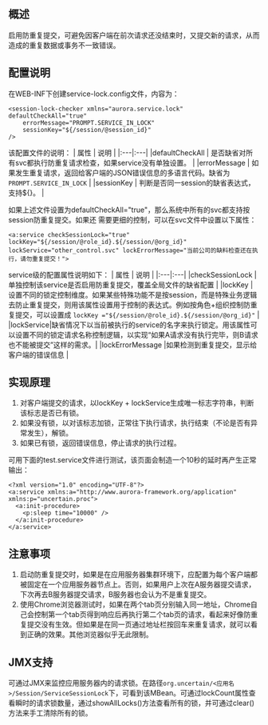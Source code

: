 ## 概述 ##

启用防重复提交，可避免因客户端在前次请求还没结束时，又提交新的请求，从而造成的重复数据或事务不一致错误。

## 配置说明 ##

在WEB-INF下创建service-lock.config文件，内容为：

```
<session-lock-checker xmlns="aurora.service.lock" defaultCheckAll="true" 
	errorMessage="PROMPT.SERVICE_IN_LOCK" 
	sessionKey="${/session/@session_id}"
/>
```

该配置文件的说明：
| 属性 | 说明 |
|:---|:---|
|defaultCheckAll | 是否缺省对所有svc都执行防重复请求检查，如果service没有单独设置。 |
|errorMessage | 如果发生重复请求，返回给客户端的JSON错误信息的多语言代码。缺省为`PROMPT.SERVICE_IN_LOCK` |
|sessionKey | 判断是否同一session的缺省表达式，支持${}。 |

如果上述文件设置为defaultCheckAll="true"，那么系统中所有的svc都支持按session防重复提交。如果还
需要更细的控制，可以在svc文件中设置以下属性：

```
<a:service checkSessionLock="true"  
lockKey="${/session/@role_id}.${/session/@org_id}"
lockService="other_control.svc" lockErrorMessage="当前公司的缺料检查还在执行，请勿重复提交！">
```

service级的配置属性说明如下：
| 属性 | 说明 |
|:---|:---|
|checkSessionLock | 单独控制该service是否启用防重复提交，覆盖全局文件的缺省配置 |
|lockKey | 设置不同的锁定控制维度。如果某些特殊功能不是按session，而是特殊业务逻辑去防止重复提交，则用该属性设置用于控制的表达式。例如按角色+组织控制防重复提交，可以设置成 `lockKey ="${/session/@role_id}.${/session/@org_id}"` |
|lockService|缺省情况下以当前被执行的service的名字来执行锁定。用该属性可以设置不同的锁定请求名称控制逻辑，以实现“如果A请求没有执行完毕，则B请求也不能被提交”这样的需求。|
|lockErrorMessage |如果检测到重复提交，显示给客户端的错误信息 |

## 实现原理 ##
  1. 对客户端提交的请求，以lockKey + lockService生成唯一标志字符串，判断该标志是否已有锁。
  1. 如果没有锁，以对该标志加锁，正常往下执行请求，执行结束（不论是否有异常发生），解锁。
  1. 如果已有锁，返回错误信息，停止请求的执行过程。

可用下面的test.service文件进行测试，该页面会制造一个10秒的延时再产生正常输出：

```
<?xml version="1.0" encoding="UTF-8"?>
<a:service xmlns:a="http://www.aurora-framework.org/application" xmlns:p="uncertain.proc">
  <a:init-procedure>
    <p:sleep time="10000" />
  </a:init-procedure>
</a:service>
```

## 注意事项 ##
  1. 启动防重复提交时，如果是在应用服务器集群环境下，应配置为每个客户端都被固定在一个应用服务器节点上。否则，如果用户上次在A服务器提交请求，下次再去B服务器提交请求，B服务器也会认为不是重复提交。
  1. 使用Chrome浏览器测试时，如果在两个tab页分别输入同一地址，Chrome自己会控制第一个tab页得到响应后再执行第二个tab页的请求，看起来好像防重复提交没有生效。但如果是在同一页通过地址栏按回车来重复请求，就可以看到正确的效果。其他浏览器似乎无此限制。

## JMX支持 ##
可通过JMX来监控应用服务器内的请求锁。在路径`org.uncertain/<应用名>/Session/ServiceSessionLock`下，可看到该MBean。可通过lockCount属性查看瞬时的请求锁数量，通过showAllLocks()方法查看所有的锁，并可通过clear()方法来手工清除所有的锁。